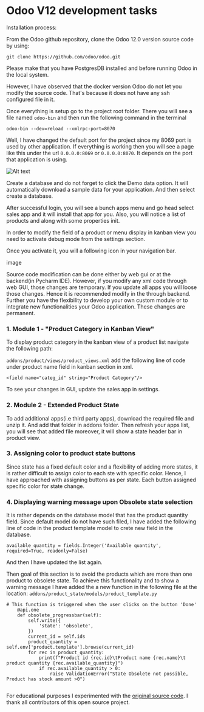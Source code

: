 # Odoo V12 development tasks

Installation process:

From the Odoo github repository, clone the Odoo 12.0 version source code by using:

```
git clone https://github.com/odoo/odoo.git

```

Please make that you have PostgresDB installed and before running Odoo in the local system.

However, I have observed that the docker version Odoo do not let you modify the source code. That's because
it does not have any ssh configured file in it.

Once everything is setup  go to the project root folder. There you will
see a file named `odoo-bin` and then run the following command in the terminal 

```
odoo-bin --dev=reload --xmlrpc-port=8070
```

Well, I have changed the default port for the project since my 8069 port is used by other application.
If everything is working then you will see a page like this under the url `0.0.0.0:8069` or `0.0.0.0:8070`. It depends
on the port that application is using. 

![Alt text](images_readme/indexpage.jpg?raw=true "Index page")

Create a database and do not forget to click the Demo data option. It will automatically download a sample data for your
application. And then select create a database.

After successful login, you will see a bunch apps menu and go head select sales app and it will install that app for you.
Also, you will notice a list of products and along with some properties init.   


In order to modify the field of a product or menu display in kanban view you need to activate debug mode from the settings section.

Once you activate it, you will a following icon in your navigation bar.

image


Source code modification can be done either by web gui or at the backend(in Pycharm IDE). However, if you modify any xml code 
through web GUI, those changes are temporary. If you update all apps you will loose those changes. Hence it is recommended
modify in the through backend. Further you have the flexibility to develop your own custom module or 
to integrate new functionalities your Odoo application. These changes are permanent.  

### 1. Module 1 - "Product Category in Kanban View"

To display product category in the kanban view of a product list navigate the following path:

`addons/product/views/product_views.xml` add the following line of code under product name field in kanban section in xml.

```
<field name="categ_id" string="Product Category"/>
```

To see your changes in GUI, update the sales app in settings. 

### 2. Module 2 - Extended Product State

To add additional apps(i.e third party apps), download the required file and unzip it. And add that folder in addons folder.
Then refresh your apps list, you will see that added file moreover, it will show a state header bar in product view.

### 3. Assigning color to product state buttons

Since state has a fixed default color and a flexibility of adding more states, it is rather difficult to assign color to 
each ste with specific color. Hence, I have approached with assigning buttons as per state. Each button assigned specific color for 
state change.

### 4. Displaying warning message upon Obsolete state selection
   
It is rather depends on the database model that has the product quantity field. Since default model do not 
have such filed, I have added the following line of code in the product template model to crete new field in the database.

```
available_quantity = fields.Integer('Available quantity', required=True, readonly=False)

```

And then I have updated the list again.

Then goal of this section is to avoid the products which are more than one product to obsolete state. To achieve this functionality
and to show a warning message I have added the a new function in the following file at the location:
`addons/product_state/models/product_template.py`

```
# This function is triggered when the user clicks on the button 'Done'
    @api.one
    def obsolete_progressbar(self):
        self.write({
            'state': 'obsolete',
        })
        current_id = self.ids
        product_quantity = self.env['product.template'].browse(current_id)
        for rec in product_quantity:
            print(f"Product id {rec.id}\tProduct name {rec.name}\t product quantity {rec.available_quantity}")
            if rec.available_quantity > 0:
                raise ValidationError("State Obsolete not possible, Product has stock amount >0")
  
```
 
For educational purposes I experimented with the [original source code](https://github.com/odoo/odoo/tree/12.0). I thank 
all contributors of this open source project.